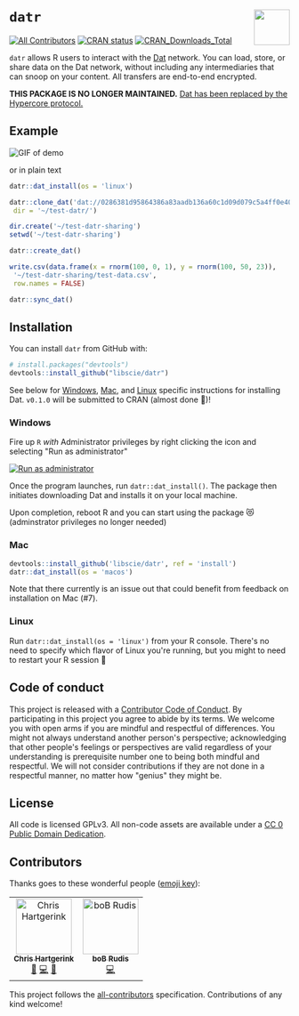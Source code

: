 # `datr` <img src="https://raw.githubusercontent.com/libscie/datr/master/assets/datr-data-logo.svg.png" width=64 align="right"/>

[![All Contributors](https://img.shields.io/badge/all_contributors-2-orange.svg?style=flat-square)](#contributors)
[![CRAN
status](https://www.r-pkg.org/badges/version/retractcheck)](https://cran.r-project.org/package=retractcheck)
[![CRAN\_Downloads\_Total](http://cranlogs.r-pkg.org/badges/grand-total/retractcheck?color=brightgreen)](https://cran.r-project.org/package=retractcheck)

`datr` allows R users to interact with the [Dat](https://datproject.org) network. You can load, store, or share data on the Dat network, without including any intermediaries that can snoop on your content. All transfers are end-to-end encrypted.

**THIS PACKAGE IS NO LONGER MAINTAINED.** [Dat has been replaced by the Hypercore protocol.](https://blog.datproject.org/2020/05/15/dat-protocol-renamed-hypercore-protocol/)

## Example

![GIF of demo](https://raw.githubusercontent.com/libscie/datr/master/assets/demo.gif)

or in plain text

```R
datr::dat_install(os = 'linux')

datr::clone_dat('dat://0286381d95864386a83aadb136a60c1d09d079c5a4ff0e403fa126644ba4c6ab',
 dir = '~/test-datr/')

dir.create('~/test-datr-sharing')
setwd('~/test-datr-sharing')

datr::create_dat()

write.csv(data.frame(x = rnorm(100, 0, 1), y = rnorm(100, 50, 23)),
 '~/test-datr-sharing/test-data.csv',
 row.names = FALSE)

datr::sync_dat()
```



## Installation

You can install `datr` from GitHub with:

``` r
# install.packages("devtools")
devtools::install_github("libscie/datr")
```

See below for [Windows](#windows), [Mac](#mac), and [Linux](#linux) specific instructions for installing Dat. `v0.1.0` will be submitted to CRAN (almost done 🏁)!

### Windows

Fire up `R` *with* Administrator privileges by right clicking the icon and selecting "Run as administrator"

[![Run as administrator](https://raw.githubusercontent.com/libscie/datr/master/assets/run-as-admin.png)](https://winaero.com/blog/how-to-run-an-app-as-administrator-in-windows-10/)

Once the program launches, run `datr::dat_install()`. The package then initiates downloading Dat and installs it on your local machine. 

Upon completion, reboot R and you can start using the package 😻 (adminstrator privileges no longer needed)

### Mac

```R
devtools::install_github('libscie/datr', ref = 'install')
datr::dat_install(os = 'macos')
```

Note that there currently is an issue out that could benefit from feedback on installation on Mac (#7).

### Linux

Run `datr::dat_install(os = 'linux')` from your R console. There's no need to specify which flavor of Linux you're running, but you might to need to restart your R session 🙋

## Code of conduct

This project is released with a [Contributor Code of Conduct](CODE_OF_CONDUCT.md). By participating in this project you agree to abide by its terms. We welcome you with open arms if you are mindful and respectful of differences. You might not always understand another person's perspective; acknowledging that other people's feelings or perspectives are valid regardless of your understanding is prerequisite number one to being both mindful and respectful. We will not consider contributions if they are not done in a respectful manner, no matter how "genius" they might be.

## License

All code is licensed GPLv3. All non-code assets are available under a [CC 0 Public Domain Dedication](https://creativecommons.org/publicdomain/zero/1.0/legalcode).

## Contributors

Thanks goes to these wonderful people ([emoji key](https://allcontributors.org/docs/en/emoji-key)):

<!-- ALL-CONTRIBUTORS-LIST:START - Do not remove or modify this section -->
<!-- prettier-ignore -->
<table><tr><td align="center"><a href="https://chjh.nl"><img src="https://avatars0.githubusercontent.com/u/2946344?v=4" width="100px;" alt="Chris Hartgerink"/><br /><sub><b>Chris Hartgerink</b></sub></a><br /><a href="#maintenance-chartgerink" title="Maintenance">🚧</a> <a href="https://github.com/libscie/datr/commits?author=chartgerink" title="Code">💻</a> <a href="#design-chartgerink" title="Design">🎨</a></td><td align="center"><a href="http://rud.is/b"><img src="https://avatars2.githubusercontent.com/u/509878?v=4" width="100px;" alt="boB Rudis"/><br /><sub><b>boB Rudis</b></sub></a><br /><a href="https://github.com/libscie/datr/commits?author=hrbrmstr" title="Code">💻</a></td></tr></table>

<!-- ALL-CONTRIBUTORS-LIST:END -->

This project follows the [all-contributors](https://github.com/all-contributors/all-contributors) specification. Contributions of any kind welcome!
